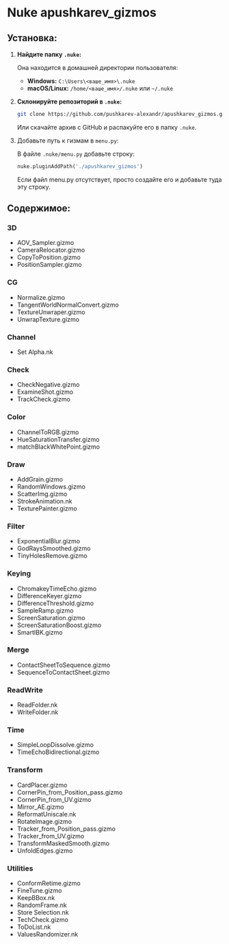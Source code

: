 # Nuke apushkarev_gizmos
## Установка:
1. **Найдите папку `.nuke`:**
   
   Она находится в домашней директории пользователя:
   - **Windows:** `C:\Users\<ваше_имя>\.nuke`
   - **macOS/Linux:** `/home/<ваше_имя>/.nuke` или `~/.nuke`
2. **Склонируйте репозиторий в `.nuke`:**
   ```sh
   git clone https://github.com/pushkarev-alexandr/apushkarev_gizmos.git
   ```
   Или скачайте архив с GitHub и распакуйте его в папку `.nuke`.
3. Добавьте путь к гизмам в `menu.py`:
   
   В файле `.nuke/menu.py` добавьте строку:
   ```python
   nuke.pluginAddPath('./apushkarev_gizmos')
   ```
   Если файл menu.py отсутствует, просто создайте его и добавьте туда эту строку.
## Содержимое:
### 3D
- AOV_Sampler.gizmo
- CameraRelocator.gizmo
- CopyToPosition.gizmo
- PositionSampler.gizmo
### CG
- Normalize.gizmo
- TangentWorldNormalConvert.gizmo
- TextureUnwraper.gizmo
- UnwrapTexture.gizmo
### Channel
- Set Alpha.nk
### Check
- CheckNegative.gizmo
- ExamineShot.gizmo
- TrackCheck.gizmo
### Color
- ChannelToRGB.gizmo
- HueSaturationTransfer.gizmo
- matchBlackWhitePoint.gizmo
### Draw
- AddGrain.gizmo
- RandomWindows.gizmo
- ScatterImg.gizmo
- StrokeAnimation.nk
- TexturePainter.gizmo
### Filter
- ExponentialBlur.gizmo
- GodRaysSmoothed.gizmo
- TinyHolesRemove.gizmo
### Keying
- ChromakeyTimeEcho.gizmo
- DifferenceKeyer.gizmo
- DifferenceThreshold.gizmo
- SampleRamp.gizmo
- ScreenSaturation.gizmo
- ScreenSaturationBoost.gizmo
- SmartIBK.gizmo
### Merge
- ContactSheetToSequence.gizmo
- SequenceToContactSheet.gizmo
### ReadWrite
- ReadFolder.nk
- WriteFolder.nk
### Time
- SimpleLoopDissolve.gizmo
- TimeEchoBidirectional.gizmo
### Transform
- CardPlacer.gizmo
- CornerPin_from_Position_pass.gizmo
- CornerPin_from_UV.gizmo
- Mirror_AE.gizmo
- ReformatUniscale.nk
- RotateImage.gizmo
- Tracker_from_Position_pass.gizmo
- Tracker_from_UV.gizmo
- TransformMaskedSmooth.gizmo
- UnfoldEdges.gizmo
### Utilities
- ConformRetime.gizmo
- FineTune.gizmo
- KeepBBox.nk
- RandomFrame.nk
- Store Selection.nk
- TechCheck.gizmo
- ToDoList.nk
- ValuesRandomizer.nk
